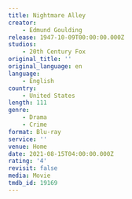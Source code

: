 ```yaml
---
title: Nightmare Alley
creator:
    - Edmund Goulding
release: 1947-10-09T00:00:00.000Z
studios:
    - 20th Century Fox
original_title: ''
original_language: en
language:
    - English
country:
    - United States
length: 111
genre:
    - Drama
    - Crime
format: Blu-ray
service: ''
venue: Home
date: 2021-08-15T04:00:00.000Z
rating: '4'
revisit: false
media: Movie
tmdb_id: 19169
---
```




